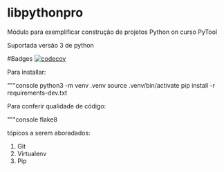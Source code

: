 # libpythonpro
Módulo para exemplificar construção de projetos Python on curso PyTool

Suportada versão 3 de python

#Badges
[![codecov](https://codecov.io/gh/marcio-costa/libpythonpro/branch/master/graph/badge.svg)](https://codecov.io/gh/marcio-costa/libpythonpro)

Para installar:

"""console
python3 -m venv .venv
source .venv/bin/activate
pip install -r requirements-dev.txt

Para conferir qualidade de código:

"""console
flake8

tópicos a serem aboradados:
1. Git
2. Virtualenv
3. Pip
